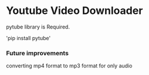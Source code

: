 # Youtube Video Downloader

pytube library is Required.

'pip install pytube'

### Future improvements

converting mp4 format to mp3 format for only audio 